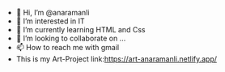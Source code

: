 - 👋 Hi, I’m @anaramanli
- 👀 I’m interested in IT
- 🌱 I’m currently learning HTML and Css
- 💞️ I’m looking to collaborate on ...
- 📫 How to reach me with gmail
- This is my Art-Project link:https://art-anaramanli.netlify.app/

<!---
anaramanli/anaramanli is a ✨ special ✨ repository because its `README.md` (this file) appears on your GitHub profile.
You can click the Preview link to take a look at your changes.
--->
